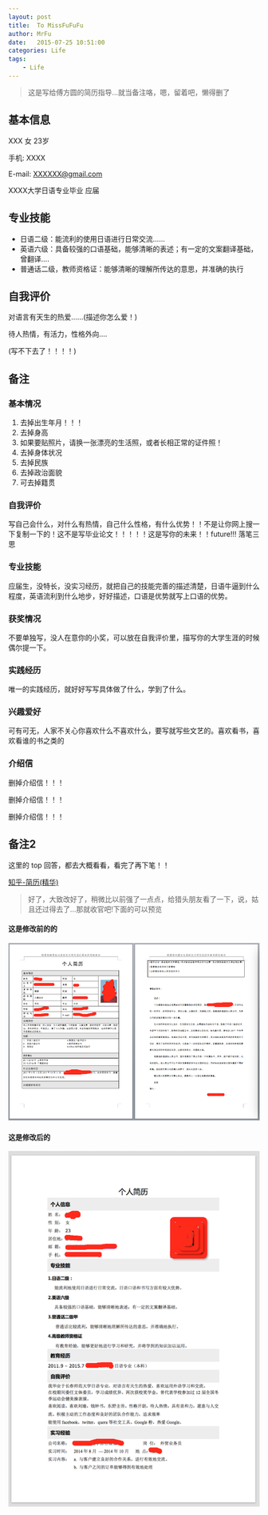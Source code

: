```yaml
---
layout: post
title:  To MissFuFuFu
author: MrFu
date:   2015-07-25 10:51:00
categories: Life
tags:
    - Life
---
```



>这是写给傅方圆的简历指导…就当备注咯，嗯，留着吧，懒得删了

## 基本信息

XXX 女 23岁 

手机: XXXX

E-mail: <XXXXXX@gmail.com> 

XXXX大学日语专业毕业  应届

## 专业技能

* 日语二级：能流利的使用日语进行日常交流......
* 英语六级：具备较强的口语基础，能够清晰的表述；有一定的文案翻译基础，曾翻译....
* 普通话二级，教师资格证：能够清晰的理解所传达的意思，并准确的执行


## 自我评价

对语言有天生的热爱......(描述你怎么爱！)

待人热情，有活力，性格外向....

(写不下去了！！！！)



## 备注

### 基本情况

1. 去掉出生年月！！！
2. 去掉身高
3. 如果要贴照片，请换一张漂亮的生活照，或者长相正常的证件照！
4. 去掉身体状况
5. 去掉民族
6. 去掉政治面貌
7. 可去掉籍贯

### 自我评价

写自己会什么，对什么有热情，自己什么性格，有什么优势！！不是让你网上搜一下复制一下的！这不是写毕业论文！！！！！这是写你的未来！！future!!! 落笔三思

### 专业技能

应届生，没特长，没实习经历，就把自己的技能完善的描述清楚，日语牛逼到什么程度，英语流利到什么地步，好好描述，口语是优势就写上口语的优势。


### 获奖情况

不要单独写，没人在意你的小奖，可以放在自我评价里，描写你的大学生涯的时候偶尔提一下。

### 实践经历

唯一的实践经历，就好好写写具体做了什么，学到了什么。

### 兴趣爱好

可有可无，人家不关心你喜欢什么不喜欢什么，要写就写些文艺的。喜欢看书，喜欢看谁的书之类的

### 介绍信

删掉介绍信！！！

删掉介绍信！！！

删掉介绍信！！！


## 备注2


这里的 top 回答，都去大概看看，看完了再下笔！！

[知乎-简历(精华)](http://www.zhihu.com/topic/19560329/top-answers)




>好了，大致改好了，稍微比以前强了一点点，给猎头朋友看了一下，说，姑且还过得去了...那就收官吧!下面的可以预览

#### 这是修改前的的

![img](/img/missfu_resume_old.png)

#### 这是修改后的

![img](/img/missfu_resume_new.png)









